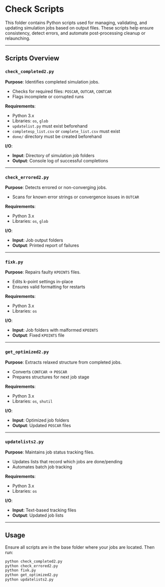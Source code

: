 # Check Scripts

This folder contains Python scripts used for managing, validating, and updating simulation jobs based on output files. These scripts help ensure consistency, detect errors, and automate post-processing cleanup or relaunching.

---

## Scripts Overview

### `check_completed2.py`
**Purpose**: Identifies completed simulation jobs.

- Checks for required files: `POSCAR`, `OUTCAR`, `CONTCAR`
- Flags incomplete or corrupted runs

**Requirements**:
- Python 3.x
- Libraries: `os`, `glob`
- ```updatelist.py``` must exist beforehand
- `completesp_list.csv` or `complete_list.csv` must exist
- `done/` directory must be created beforehand

**I/O**:
- **Input**: Directory of simulation job folders
- **Output**: Console log of successful completions

---

### `check_errored2.py`
**Purpose**: Detects errored or non-converging jobs.

- Scans for known error strings or convergence issues in `OUTCAR`

**Requirements**:
- Python 3.x
- Libraries: `os`, `glob`

**I/O**:
- **Input**: Job output folders
- **Output**: Printed report of failures

---

### `fixk.py`
**Purpose**: Repairs faulty `KPOINTS` files.

- Edits k-point settings in-place
- Ensures valid formatting for restarts

**Requirements**:
- Python 3.x
- Libraries: `os`

**I/O**:
- **Input**: Job folders with malformed `KPOINTS`
- **Output**: Fixed `KPOINTS` file

---

### `get_optimized2.py`
**Purpose**: Extracts relaxed structure from completed jobs.

- Converts `CONTCAR` → `POSCAR`
- Prepares structures for next job stage

**Requirements**:
- Python 3.x
- Libraries: `os`, `shutil`

**I/O**:
- **Input**: Optimized job folders
- **Output**: Updated `POSCAR` files

---

### `updatelists2.py`
**Purpose**: Maintains job status tracking files.

- Updates lists that record which jobs are done/pending
- Automates batch job tracking

**Requirements**:
- Python 3.x
- Libraries: `os`

**I/O**:
- **Input**: Text-based tracking files
- **Output**: Updated job lists

---

## Usage

Ensure all scripts are in the base folder where your jobs are located. Then run:

```bash
python check_completed2.py
python check_errored2.py
python fixk.py
python get_optimized2.py
python updatelists2.py
